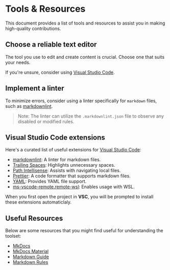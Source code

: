 # Tools & Resources

This document provides a list of tools and resources to assist you in making high-quality contributions.

## Choose a reliable text editor

The tool you use to edit and create content is crucial. Choose one that suits your needs.

If you're unsure, consider using [Visual Studio Code](https://code.visualstudio.com/).

## Implement a linter

To minimize errors, consider using a linter specifically for `markdown` files, such as [markdownlint](https://marketplace.visualstudio.com/items?itemName=DavidAnson.vscode-markdownlint).

> Note: The linter can utilize the `.markdownlint.json` file to observe any disabled or modified rules.

## Visual Studio Code extensions

Here's a curated list of useful extensions for [Visual Studio Code](https://code.visualstudio.com/):

- [markdownlint](https://marketplace.visualstudio.com/items?itemName=DavidAnson.vscode-markdownlint): A linter for markdown files.
- [Trailing Spaces](https://marketplace.visualstudio.com/items?itemName=shardulm94.trailing-spaces): Highlights unnecessary spaces.
- [Path Intellisense](https://marketplace.visualstudio.com/items?itemName=christian-kohler.path-intellisense): Assists with navigating local files.
- [Prettier](https://marketplace.visualstudio.com/items?itemName=esbenp.prettier-vscode): A code formatter that supports markdown files.
- [YAML](https://marketplace.visualstudio.com/items?itemName=redhat.vscode-yaml): Provides YAML file support.
- [ms-vscode-remote.remote-wsl](https://marketplace.visualstudio.com/items?itemName=ms-vscode-remote.remote-wsl): Enables usage with WSL.

When you first open the project in **VSC**, you will be prompted to install these extensions automaticlaly.

## Useful Resources

Below are some resources that you might find useful for understanding the toolset:

- [MkDocs](https://www.mkdocs.org/)
- [MkDocs Material](https://squidfunk.github.io/mkdocs-material/)
- [Markdown Guide](https://www.markdownguide.org/)
- [Markdown Rules](https://github.com/markdownlint/markdownlint/blob/main/docs/RULES.md)
